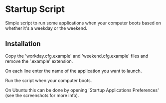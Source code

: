 # Startup Script

Simple script to run some applications when your computer boots based on whether it's a weekday or the weekend.

## Installation
Copy the 'workday.cfg.example' and 'weekend.cfg.example' files and remove the '.example' extension.

On each line enter the name of the application you want to launch.

Run the script when your computer boots. 

On Ubuntu this can be done by opening 'Startup Applications Preferences' (see the screenshots for more info).
